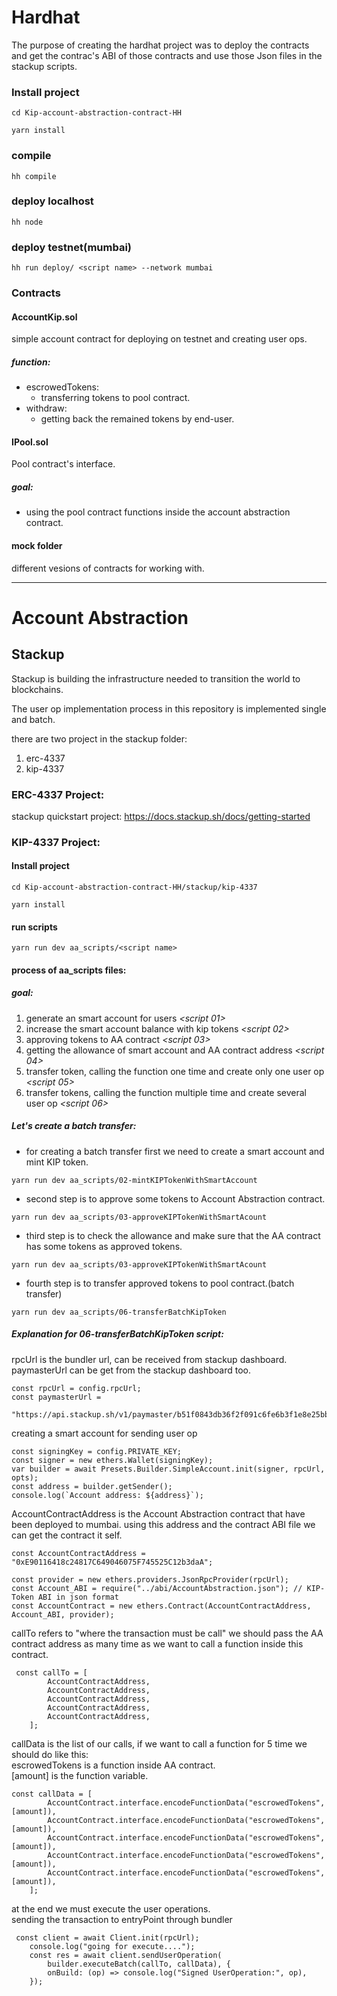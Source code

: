 # Hardhat

The purpose of creating the hardhat project was to deploy the contracts and get the contrac's ABI of those contracts and use those Json files in the stackup scripts.

### Install project

```shell
cd Kip-account-abstraction-contract-HH
```

```shell
yarn install
```

### compile

```shell
hh compile
```

### deploy localhost

```shell
hh node
```

### deploy testnet(mumbai)

```shell
hh run deploy/ <script name> --network mumbai
```

### Contracts

#### AccountKip.sol

simple account contract for deploying on testnet and creating user ops.

##### function:

-   escrowedTokens:
    -   transferring tokens to pool contract.
-   withdraw:
    -   getting back the remained tokens by end-user.

#### IPool.sol

Pool contract's interface.

##### goal:

-   using the pool contract functions inside the account abstraction contract.

#### mock folder

different vesions of contracts for working with.

---

# Account Abstraction

## Stackup

Stackup is building the infrastructure needed to transition the world to blockchains.

The user op implementation process in this repository is implemented single and batch.

there are two project in the stackup folder:

1. erc-4337
2. kip-4337

### ERC-4337 Project:

stackup quickstart project:
https://docs.stackup.sh/docs/getting-started

### KIP-4337 Project:

#### Install project

```shell
cd Kip-account-abstraction-contract-HH/stackup/kip-4337
```

```shell
yarn install
```

#### run scripts

```shell
yarn run dev aa_scripts/<script name>
```

#### process of aa_scripts files:

##### goal:

1. generate an smart account for users _<script 01>_
2. increase the smart account balance with kip tokens _<script 02>_
3. approving tokens to AA contract _<script 03>_
4. getting the allowance of smart account and AA contract address _<script 04>_
5. transfer token, calling the function one time and create only one user op _<script 05>_
6. transfer tokens, calling the function multiple time and create several user op _<script 06>_

##### Let's create a batch transfer:

-   for creating a batch transfer first we need to create a smart account and mint KIP token.

```shell
yarn run dev aa_scripts/02-mintKIPTokenWithSmartAccount
```

-   second step is to approve some tokens to Account Abstraction contract.

```shell
yarn run dev aa_scripts/03-approveKIPTokenWithSmartAcount
```

-   third step is to check the allowance and make sure that the AA contract has some tokens as approved tokens.

```shell
yarn run dev aa_scripts/03-approveKIPTokenWithSmartAcount
```

-   fourth step is to transfer approved tokens to pool contract.(batch transfer)

```shell
yarn run dev aa_scripts/06-transferBatchKipToken
```

##### Explanation for 06-transferBatchKipToken script:

rpcUrl is the bundler url, can be received from stackup dashboard.
paymasterUrl can be get from the stackup dashboard too.

```shell
const rpcUrl = config.rpcUrl;
const paymasterUrl =
    "https://api.stackup.sh/v1/paymaster/b51f0843db36f2f091c6fe6b3f1e8e25bb1b52dc7111797924c47e5d63b15fca";
```

creating a smart account for sending user op

```shell
const signingKey = config.PRIVATE_KEY;
const signer = new ethers.Wallet(signingKey);
var builder = await Presets.Builder.SimpleAccount.init(signer, rpcUrl, opts);
const address = builder.getSender();
console.log(`Account address: ${address}`);
```

AccountContractAddress is the Account Abstraction contract that have been deployed to mumbai.
using this address and the contract ABI file we can get the contract it self.

```shell
const AccountContractAddress = "0xE90116418c24817C649046075F745525C12b3daA";

const provider = new ethers.providers.JsonRpcProvider(rpcUrl);
const Account_ABI = require("../abi/AccountAbstraction.json"); // KIP-Token ABI in json format
const AccountContract = new ethers.Contract(AccountContractAddress, Account_ABI, provider);

```

callTo refers to "where the transaction must be call" we should pass the AA contract address as many time as we want to call a function inside this contract.

```shell
 const callTo = [
        AccountContractAddress,
        AccountContractAddress,
        AccountContractAddress,
        AccountContractAddress,
        AccountContractAddress,
    ];
```

callData is the list of our calls, if we want to call a function for 5 time we should do like this:</br>
escrowedTokens is a function inside AA contract.</br>
[amount] is the function variable.

```shell
const callData = [
        AccountContract.interface.encodeFunctionData("escrowedTokens", [amount]),
        AccountContract.interface.encodeFunctionData("escrowedTokens", [amount]),
        AccountContract.interface.encodeFunctionData("escrowedTokens", [amount]),
        AccountContract.interface.encodeFunctionData("escrowedTokens", [amount]),
        AccountContract.interface.encodeFunctionData("escrowedTokens", [amount]),
    ];
```

at the end we must execute the user operations.</br>
sending the transaction to entryPoint through bundler

```shell
 const client = await Client.init(rpcUrl);
    console.log("going for execute....");
    const res = await client.sendUserOperation(
        builder.executeBatch(callTo, callData), {
        onBuild: (op) => console.log("Signed UserOperation:", op),
    });
```
